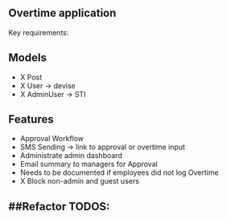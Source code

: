 ## Overtime application

Key requirements:

## Models
- X Post
- X User -> devise
- X AdminUser -> STI

## Features
- Approval Workflow
- SMS Sending -> link to approval or overtime input
- Administrate admin dashboard
- Email summary to managers for Approval
- Needs to be documented if employees did not log Overtime
- X Block non-admin and guest users



##Refactor TODOS:
-
